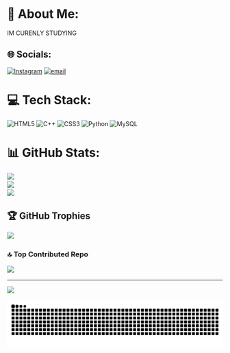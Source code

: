# 💫 About Me:
IM CURENLY STUDYING<br>


## 🌐 Socials:
[![Instagram](https://img.shields.io/badge/Instagram-%23E4405F.svg?logo=Instagram&logoColor=white)](https://instagram.com/ABDULLAHDUWIPUTRO) [![email](https://img.shields.io/badge/Email-D14836?logo=gmail&logoColor=white)](mailto:abdullahduwiputro69@gmail.com) 

# 💻 Tech Stack:
![HTML5](https://img.shields.io/badge/html5-%23E34F26.svg?style=for-the-badge&logo=html5&logoColor=white) ![C++](https://img.shields.io/badge/c++-%2300599C.svg?style=for-the-badge&logo=c%2B%2B&logoColor=white) ![CSS3](https://img.shields.io/badge/css3-%231572B6.svg?style=for-the-badge&logo=css3&logoColor=white) ![Python](https://img.shields.io/badge/python-3670A0?style=for-the-badge&logo=python&logoColor=ffdd54) ![MySQL](https://img.shields.io/badge/mysql-4479A1.svg?style=for-the-badge&logo=mysql&logoColor=white)
# 📊 GitHub Stats:
![](https://github-readme-stats.vercel.app/api?username=ABDULAHDUWIPUTRO&theme=dark&hide_border=false&include_all_commits=false&count_private=false)<br/>
![](https://nirzak-streak-stats.vercel.app/?user=ABDULAHDUWIPUTRO&theme=dark&hide_border=false)<br/>
![](https://github-readme-stats.vercel.app/api/top-langs/?username=ABDULAHDUWIPUTRO&theme=dark&hide_border=false&include_all_commits=false&count_private=false&layout=compact)

## 🏆 GitHub Trophies
![](https://github-profile-trophy.vercel.app/?username=ABDULAHDUWIPUTRO&theme=radical&no-frame=false&no-bg=true&margin-w=4)

### 🔝 Top Contributed Repo
![](https://github-contributor-stats.vercel.app/api?username=ABDULAHDUWIPUTRO&limit=5&theme=dark&combine_all_yearly_contributions=true)

---
[![](https://visitcount.itsvg.in/api?id=ABDULLAHDUWIPUTRO&icon=0&color=0)](https://visitcount.itsvg.in)

<!-- Proudly created with GPRM ( https://gprm.itsvg.in ) -->

<img src="https://raw.githubusercontent.com/ABDULLAHDUWIPUTRO/ABDULLAHDUWIPUTRO/output/snake.svg" alt="Snake animation" />

###
